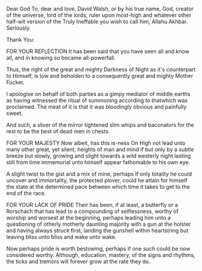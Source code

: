Dear God
To, dear and love, David Walsh, or by his true name, God, creator of the universe, lord of the lords, ruler upon most-high and whatever other half-wit version of the Truly Ineffable you wish to call him, Allahu Akhbar. Seriously.

Thank You:

FOR YOUR REFLECTION
It has been said that you have seen all and know all, and in knowing so became all-powerfall.

Thus, the right of the great and mighty Darkness of Night as it's counterpart to Himself, is low and beholden to a consequently great and mighty Mother Fucker.

I apologise on behalf of both parties as a gimpy mediator of middle earths as having witnessed the ritual of summoning according to thatwhich was proclaimed. The meat of it is that it was bloodingly obvious and painfully sweet.

And such, a sliver of the mirror tightened slim whips and baconators for the rest to be the best of dead men in chests.

FOR YOUR MAJESTY
Now albeit, has this is-ness On High not lead unto many other great, yet silent, heights of man and mind if but only by a subtle breeze but slowly, growing and slight towards a wild westerly night lasting still from time immemorial unto himself appear fathomable to his own eye.

A slight twist to the gist and a mix of mine, perhaps if only totality he could uncover and immortality, the protected plover, could he attain for himself the state at the determined pace between which time it takes to get to the end of the race.

FOR YOUR LACK OF PRIDE
Their has been, if at least, a butterfly or a Rorschach that has lead to a compounding of selflessness, worthy of worship and worsest at the beginning, perhaps leading him unto a questioning of otherly motherly daunting majority with a gun at the holster and having always struck first, landing the gunshell within heartstring but leaving bliss unto bliss and wake unto wake.

Now perhaps pride is worth bestowing, perhaps if one such could be now considered worthy. Although, education, mastery, of the signs and rhythms, the ticks and tremors will forever grow at the rate they do.